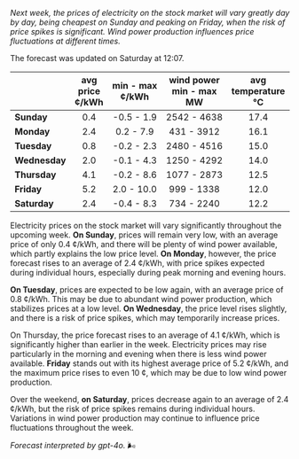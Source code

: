 *Next week, the prices of electricity on the stock market will vary greatly day by day, being cheapest on Sunday and peaking on Friday, when the risk of price spikes is significant. Wind power production influences price fluctuations at different times.*

The forecast was updated on Saturday at 12:07.

|             | avg<br>price<br>¢/kWh | min - max<br>¢/kWh | wind power<br>min - max<br>MW | avg<br>temperature<br>°C |
|:-------------|:----------------:|:----------------:|:-------------:|:-------------:|
| **Sunday** | 0.4 | -0.5 - 1.9 | 2542 - 4638 | 17.4 |
| **Monday** | 2.4 | 0.2 - 7.9 | 431 - 3912 | 16.1 |
| **Tuesday** | 0.8 | -0.2 - 2.3 | 2480 - 4516 | 15.0 |
| **Wednesday** | 2.0 | -0.1 - 4.3 | 1250 - 4292 | 14.0 |
| **Thursday** | 4.1 | -0.2 - 8.6 | 1077 - 2873 | 12.5 |
| **Friday** | 5.2 | 2.0 - 10.0 | 999 - 1338 | 12.0 |
| **Saturday** | 2.4 | -0.4 - 8.3 | 734 - 2240 | 12.2 |

Electricity prices on the stock market will vary significantly throughout the upcoming week. **On Sunday**, prices will remain very low, with an average price of only 0.4 ¢/kWh, and there will be plenty of wind power available, which partly explains the low price level. **On Monday**, however, the price forecast rises to an average of 2.4 ¢/kWh, with price spikes expected during individual hours, especially during peak morning and evening hours.

**On Tuesday**, prices are expected to be low again, with an average price of 0.8 ¢/kWh. This may be due to abundant wind power production, which stabilizes prices at a low level. **On Wednesday**, the price level rises slightly, and there is a risk of price spikes, which may temporarily increase prices.

On Thursday, the price forecast rises to an average of 4.1 ¢/kWh, which is significantly higher than earlier in the week. Electricity prices may rise particularly in the morning and evening when there is less wind power available. **Friday** stands out with its highest average price of 5.2 ¢/kWh, and the maximum price rises to even 10 ¢, which may be due to low wind power production.

Over the weekend, **on Saturday**, prices decrease again to an average of 2.4 ¢/kWh, but the risk of price spikes remains during individual hours. Variations in wind power production may continue to influence price fluctuations throughout the week.

*Forecast interpreted by gpt-4o.* 🌬️
